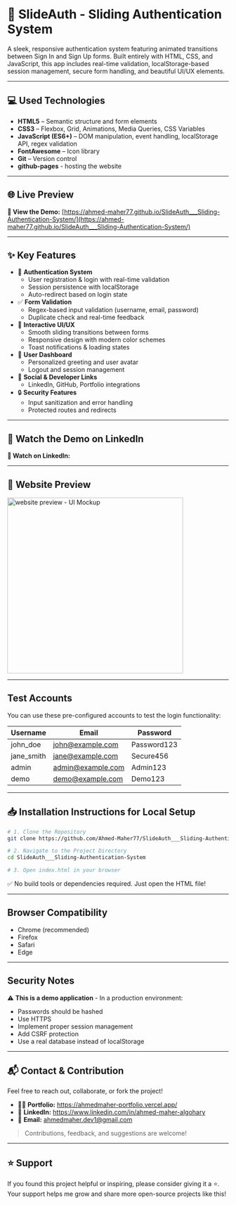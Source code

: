 # 🔐 SlideAuth - Sliding Authentication System

A sleek, responsive authentication system featuring animated transitions between Sign In and Sign Up forms. Built entirely with HTML, CSS, and JavaScript, this app includes real-time validation, localStorage-based session management, secure form handling, and beautiful UI/UX elements.

---

## 💻 Used Technologies

- **HTML5** – Semantic structure and form elements  
- **CSS3** – Flexbox, Grid, Animations, Media Queries, CSS Variables  
- **JavaScript (ES6+)** – DOM manipulation, event handling, localStorage API, regex validation  
- **FontAwesome** – Icon library  
- **Git** – Version control
- **github-pages** - hosting the website

---

## 🌐 Live Preview

**🔗 View the Demo:** [https://ahmed-maher77.github.io/SlideAuth___Sliding-Authentication-System/](https://ahmed-maher77.github.io/SlideAuth___Sliding-Authentication-System/)

---

## ✨ Key Features

- 🔐 **Authentication System**
  - User registration & login with real-time validation
  - Session persistence with localStorage
  - Auto-redirect based on login state
- ✅ **Form Validation**
  - Regex-based input validation (username, email, password)
  - Duplicate check and real-time feedback
- 🎨 **Interactive UI/UX**
  - Smooth sliding transitions between forms
  - Responsive design with modern color schemes
  - Toast notifications & loading states
- 👤 **User Dashboard**
  - Personalized greeting and user avatar
  - Logout and session management
- 🔗 **Social & Developer Links**
  - LinkedIn, GitHub, Portfolio integrations
- 🔒 **Security Features**
  - Input sanitization and error handling
  - Protected routes and redirects

---

## 🎥 Watch the Demo on LinkedIn

**🔗 Watch on LinkedIn:** []()

---

## 👀 Website Preview
<a href="https://ahmed-maher77.github.io/SlideAuth___Sliding-Authentication-System/" title="demo">
  <img src="https://github.com/user-attachments/assets/5e7340f9-cc67-49ad-86de-11a2f1e40f29" alt="website preview - UI Mockup" width="400">
</a>

---

## Test Accounts

You can use these pre-configured accounts to test the login functionality:

| Username | Email | Password |
|----------|-------|----------|
| john_doe | john@example.com | Password123 |
| jane_smith | jane@example.com | Secure456 |
| admin | admin@example.com | Admin123 |
| demo | demo@example.com | Demo123 |

---

## 📥 Installation Instructions for Local Setup

```bash
# 1. Clone the Repository
git clone https://github.com/Ahmed-Maher77/SlideAuth___Sliding-Authentication-System.git

# 2. Navigate to the Project Directory
cd SlideAuth___Sliding-Authentication-System

# 3. Open index.html in your browser
```
✅ No build tools or dependencies required. Just open the HTML file!

---

## Browser Compatibility

-   Chrome (recommended)
-   Firefox
-   Safari
-   Edge

---

## Security Notes

⚠️ **This is a demo application** - In a production environment:

-   Passwords should be hashed
-   Use HTTPS
-   Implement proper session management
-   Add CSRF protection
-   Use a real database instead of localStorage

---

## 📬 Contact & Contribution
Feel free to reach out, collaborate, or fork the project!
- 🧑‍💻 **Portfolio:** <a href="https://ahmedmaher-portfolio.vercel.app/" title="See My Portfolio">https://ahmedmaher-portfolio.vercel.app/</a>
- 🔗 **LinkedIn:** <a href="https://www.linkedin.com/in/ahmed-maher-algohary" title="Contact via LinkedIn">https://www.linkedin.com/in/ahmed-maher-algohary</a>
- 📧 **Email:** <a href="mailto:ahmedmaher.dev1@gmail.com" title="Contact via Email">ahmedmaher.dev1@gmail.com</a>

> Contributions, feedback, and suggestions are welcome!

---

## ⭐ Support

If you found this project helpful or inspiring, please consider giving it a ⭐. Your support helps me grow and share more open-source projects like this!
